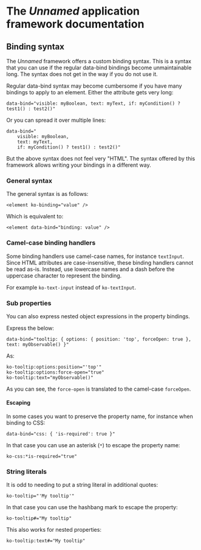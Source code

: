 # The *Unnamed* application framework documentation
## Binding syntax
The *Unnamed* framework offers a custom binding syntax. This is a syntax that you can use if the regular data-bind bindings become unmaintainable long. The syntax does not get in the way if you do not use it.

Regular data-bind syntax may become cumbersome if you have many bindings to apply to an element. Either the attribute gets very long:

    data-bind="visible: myBoolean, text: myText, if: myCondition() ? test1() : test2()"

Or you can spread it over multiple lines:

    data-bind="
		visible: myBoolean, 
		text: myText, 
		if: myCondition() ? test1() : test2()"

But the above syntax does not feel very "HTML". The syntax offered by this framework allows writing your bindings in a different way.

### General syntax
The general syntax is as follows:

    <element ko-binding="value" />

Which is equivalent to:

    <element data-bind="binding: value" />

### Camel-case binding handlers
Some binding handlers use camel-case names, for instance `textInput`. Since HTML attributes are case-insensitive, these binding handlers cannot be read as-is. Instead, use lowercase names and a dash before the uppercase character to represent the binding.

For example `ko-text-input` instead of `ko-textInput`.

### Sub properties
You can also express nested object expressions in the property bindings.

Express the below:

    data-bind="tooltip: { options: { position: 'top', forceOpen: true }, text: myObservable() }"

As:

    ko-tooltip:options:position="'top'"
    ko-tooltip:options:force-open="true"
    ko-tooltip:text="myObservable()"

As you can see, the `force-open` is translated to the camel-case `forceOpen`. 

#### Escaping 
In some cases you want to preserve the property name, for instance when binding to CSS:

    data-bind="css: { 'is-required': true }"

In that case you can use an asterisk (`*`) to escape the property name:

    ko-css:*is-required="true"

### String literals
It is odd to needing to put a string literal in additional quotes:

    ko-tooltip="'My tooltip'"

In that case you can use the hashbang mark to escape the property:

    ko-tooltip#="My tooltip"

This also works for nested properties:

    ko-tooltip:text#="My tooltip"
